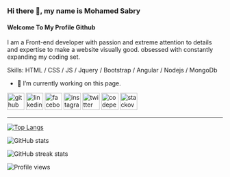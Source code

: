 ### Hi there 👋, my name is Mohamed Sabry
#### Welcome To My Profile Github

I am a Front-end developer with passion and extreme attention to details and expertise to make a website visually good. obsessed with constantly expanding my coding set.

Skills: HTML / CSS / JS / Jquery / Bootstrap / Angular / Nodejs / MongoDb

- 🔭 I’m currently working on this page. 


[<img src='https://cdn.jsdelivr.net/npm/simple-icons@3.0.1/icons/github.svg' alt='github' height='40'>](https://github.com/devomohamed)  [<img src='https://cdn.jsdelivr.net/npm/simple-icons@3.0.1/icons/linkedin.svg' alt='linkedin' height='40'>](https://www.linkedin.com/in/mohamed-sabry-abdelmordy-b012441b0/)  [<img src='https://cdn.jsdelivr.net/npm/simple-icons@3.0.1/icons/facebook.svg' alt='facebook' height='40'>](https://www.facebook.com/mohammed.sabry.31521301)  [<img src='https://cdn.jsdelivr.net/npm/simple-icons@3.0.1/icons/instagram.svg' alt='instagram' height='40'>](https://www.instagram.com/mohamed_s_abdelmordy/)  [<img src='https://cdn.jsdelivr.net/npm/simple-icons@3.0.1/icons/twitter.svg' alt='twitter' height='40'>](https://twitter.com/abdelmordy_s)  [<img src='https://cdn.jsdelivr.net/npm/simple-icons@3.0.1/icons/codepen.svg' alt='codepen' height='40'>](https://codepen.io/mohamed-s-abdelmordy)  [<img src='https://cdn.jsdelivr.net/npm/simple-icons@3.0.1/icons/stackoverflow.svg' alt='stackoverflow' height='40'>](https://stackoverflow.com/users/16845959)  



------------------------------------------------------------------------------------------------------------------------------------------------------------------------------

[![Top Langs](https://github-readme-stats.vercel.app/api/top-langs/?username=devomohamed)](https://github.com/anuraghazra/github-readme-stats)

![GitHub stats](https://github-readme-stats.vercel.app/api?username=devomohamed&show_icons=true&count_private=true)  

![GitHub streak stats](https://github-readme-streak-stats.herokuapp.com/?user=devomohamed)  

![Profile views](https://gpvc.arturio.dev/devomohamed)  
